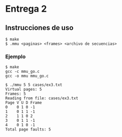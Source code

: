 # Entrega 2

## Instrucciones de uso

```shell
$ make
$ .mmu <paginas> <frames> <archivo de secuencias>
```

### Ejemplo

```shell
$ make
gcc -c mmu_go.c
gcc -o mmu mmu_go.c

$ ./mmu 5 5 cases/ex3.txt
Virtual pages: 5
Frames: 5
Reading from file: cases/ex3.txt
Page V U D Frame
0    0 1 0 -1
1    0 1 1 -1
2    1 1 0 2
3    0 1 1 -1
4    0 1 0 -1
Total page faults: 5
```
